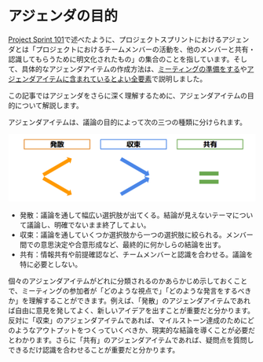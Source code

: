 # アジェンダの目的

[Project Sprint 101](../tutorial/project-sprint-101.md)で述べたように、プロジェクトスプリントにおけるアジェンダとは「プロジェクトにおけるチームメンバーの活動を、他のメンバーと共有・認識してもらうために明文化されたもの」の集合のことを指しています。そして、具体的なアジェンダアイテムの作成方法は、[ミーティングの準備をする](../tutorial/2-1.md)や[アジェンダアイテムに含まれているとよい全要素](3-2-2.md)で説明しました。

この記事ではアジェンダをさらに深く理解するために、アジェンダアイテムの目的について解説します。

アジェンダアイテムは、議論の目的によって次の三つの種類に分けられます。

![アジェンダの種類](<../images/agenda (1) (9).png>)

* 発散：議論を通して幅広い選択肢が出てくる。結論が見えないテーマについて議論し、明確でないまま終了してよい。
* 収束：議論を通していくつか選択肢から一つの選択肢に絞られる。メンバー間での意思決定や合意形成など、最終的に何かしらの結論を出す。
* 共有：情報共有や前提確認など、チームメンバーと認識を合わせる。議論を特に必要としない。

個々のアジェンダアイテムがどれに分類されるのかあらかじめ示しておくことで、ミーティングの参加者が「どのような視点で」「どのような発言をするべきか」を理解することができます。例えば、「発散」のアジェンダアイテムであれば自由に意見を発してよく、新しいアイデアを出すことが重要だと分かります。反対に「収束」のアジェンダアイテムであれば、マイルストーン達成のためにどのようなアウトプットをつくっていくべきか、現実的な結論を導くことが必要だとわかります。さらに「共有」のアジェンダアイテムであれば、疑問点を質問しできるだけ認識を合わせることが重要だと分かります。
